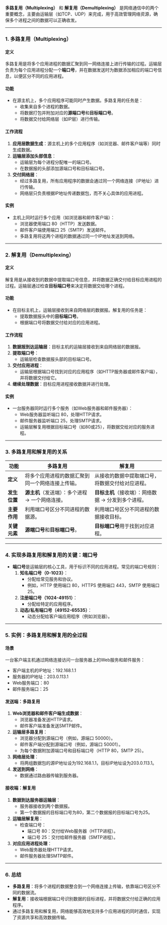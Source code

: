 **多路复用（Multiplexing）** 和 **解复用（Demultiplexing）** 是网络通信中的两个重要概念，主要由运输层（如TCP、UDP）来完成，用于高效管理网络资源，确保多个进程之间的数据可以正确收发。

---

### **1. 多路复用（Multiplexing）**

#### **定义**
多路复用是将多个应用进程的数据汇聚到同一网络连接上进行传输的过程。运输层负责为每个应用进程分配一个**端口号**，并在数据发送时为数据添加相应的端口号信息，以便区分不同的应用进程。

#### **功能**
- 在源主机上，多个应用程序可能同时产生数据。多路复用的任务是：
  - 收集来自多个进程的数据。
  - 将数据打包并附加对应的**源端口号**和**目标端口号**。
  - 将数据交付给网络层（如IP层）进行传输。

#### **工作流程**
1. **应用层数据生成**：源主机上的多个应用程序（如浏览器、邮件客户端等）同时生成数据。
2. **运输层添加头部信息**：
   - 运输层为每个进程分配唯一的端口号。
   - 在数据报的头部添加源端口号和目标端口号。
3. **交付网络层**：
   - 经过多路复用，所有应用程序的数据会通过同一个网络连接（IP地址）进行传输。
   - 网络层只负责根据IP地址传递数据包，而不关心具体的应用进程。

#### **实例**
- 主机上同时运行多个应用（如浏览器和邮件客户端）：
  - 浏览器使用端口 80（HTTP）发送数据。
  - 邮件客户端使用端口 25（SMTP）发送邮件。
  - 多路复用将这两个进程的数据通过同一个IP地址发送到网络。

---

### **2. 解复用（Demultiplexing）**

#### **定义**
解复用是从接收到的数据中提取端口号信息，并将数据正确交付给目标应用进程的过程。运输层通过检查**目标端口号**来决定将数据交给哪个进程。

#### **功能**
- 在目标主机上，运输层接收到来自网络层的数据报。解复用的任务是：
  - 提取数据报头中的**目标端口号**。
  - 根据端口号将数据交付给对应的应用进程。

#### **工作流程**
1. **数据报到达运输层**：目标主机的运输层接收到来自网络层的数据报。
2. **提取端口号**：
   - 运输层检查数据报头部的目标端口号。
3. **交付应用进程**：
   - 运输层根据端口号找到对应的应用程序（如HTTP服务器或邮件客户端），并将数据交付给它。
4. **继续处理数据**：目标应用进程接收数据并进行处理。

#### **实例**
- 一台服务器同时运行多个服务（如Web服务器和邮件服务器）：
  - Web服务器监听端口 80，处理HTTP请求。
  - 邮件服务器监听端口 25，处理SMTP请求。
  - 运输层解复用根据目标端口号（如80或25），将数据交给对应的服务进程。

---

### **3. 多路复用和解复用的关系**

| **功能**         | **多路复用**                                         | **解复用**                                      |
|-------------------|-----------------------------------------------------|------------------------------------------------|
| **定义**          | 将多个应用进程的数据汇聚到同一个网络连接上传输。     | 从接收的数据中提取端口号，将数据交付给对应进程。 |
| **发生位置**      | **源主机**（发送端）：多个进程 → 一个网络连接。      | **目标主机**（接收端）：网络数据 → 分发到多个进程。 |
| **主要作用**      | 利用端口号区分不同进程的数据源。                    | 利用端口号区分不同进程的数据接收目标。          |
| **关键元素**      | **源端口号**和**目标端口号**。                      | **目标端口号**用于找到对应进程。                |

---

### **4. 实现多路复用和解复用的关键：端口号**

- **端口号**是运输层的核心工具，用于标识不同的应用进程。常见的端口号规则：
  1. **知名端口号（0-1023）**：
     - 分配给常见服务和协议。
     - 例如，HTTP 使用端口 80，HTTPS 使用端口 443，SMTP 使用端口 25。
  2. **注册端口号（1024-49151）**：
     - 分配给特定的应用程序。
  3. **动态/私有端口号（49152-65535）**：
     - 动态分配给客户端应用程序（例如浏览器）。

---

### **5. 实例：多路复用和解复用的全过程**

#### **场景**
一台客户端主机通过网络连接访问一台服务器上的Web服务和邮件服务：
- 客户端主机的IP地址：192.168.1.1
- 服务器的IP地址：203.0.113.1
- Web服务端口：80
- 邮件服务端口：25

#### **发送端：多路复用**
1. **Web浏览器和邮件客户端生成数据**：
   - 浏览器准备发送HTTP请求。
   - 邮件客户端准备发送SMTP邮件。
2. **运输层多路复用**：
   - 浏览器分配到源端口号（例如，源端口 50000）。
   - 邮件客户端分配到源端口号（例如，源端口 50001）。
   - 为每个数据附加源端口号和目标端口号（HTTP 80，SMTP 25）。
3. **网络层处理**：
   - 将两组数据包的源IP地址设为192.168.1.1，目标IP地址设为203.0.113.1。
4. **发送到网络**：
   - 数据通过路由器传输到服务器。

#### **接收端：解复用**
1. **数据到达服务器运输层**：
   - 服务器接收到两个数据报。
   - 第一个数据报的目标端口号为80，第二个数据报的目标端口号为25。
2. **运输层解复用**：
   - 检查端口号：
     - 端口号 80：交付给Web服务器（HTTP进程）。
     - 端口号 25：交付给邮件服务器（SMTP进程）。
3. **对应应用进程处理**：
   - Web服务器处理HTTP请求。
   - 邮件服务器处理SMTP邮件。

---

### **6. 总结**

- **多路复用**：将多个进程的数据整合到一个网络连接上传输，依靠端口号区分不同的数据流。
- **解复用**：接收端根据端口号识别数据的目标进程，并将数据交付给正确的应用程序。
- 通过多路复用和解复用，网络能够高效地支持多个应用进程的同时通信，实现了资源共享和高效数据传输。